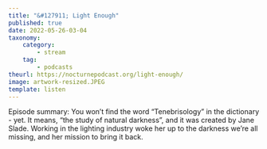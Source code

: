 ```yaml
---
title: "&#127911; Light Enough"
published: true
date: 2022-05-26-03-04
taxonomy:
    category:
        - stream
    tag:
        - podcasts
theurl: https://nocturnepodcast.org/light-enough/
image: artwork-resized.JPEG
template: listen
---
```


Episode summary: You won&rsquo;t find the word &ldquo;Tenebrisology&rdquo; in the dictionary - yet. It means, &ldquo;the study of natural darkness&rdquo;, and it was created by Jane Slade. Working in the lighting industry woke her up to the darkness we&rsquo;re all missing, and her mission to bring it back.
